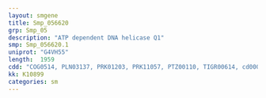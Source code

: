 ```yaml
---
layout: smgene
title: Smp_056620
grp: Smp_05
description: "ATP dependent DNA helicase Q1"
smp: Smp_056620.1
uniprot: "G4VH55"
length:  1959
cdd: "COG0514, PLN03137, PRK01203, PRK11057, PTZ00110, TIGR00614, cd00046, cd00079, cd00890, cl09111, cl16771, cl21455, pfam00270, pfam00271, pfam14282, smart00487, smart00490"
kk: K10899
categories: sm
---
```

